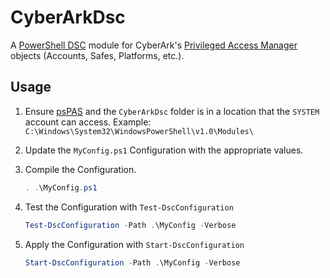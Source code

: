 # CyberArkDsc

A [PowerShell DSC](https://docs.microsoft.com/en-us/powershell/dsc/overview?view=dsc-1.1) module for CyberArk's [Privileged Access Manager](https://www.cyberark.com/products/privileged-access-manager/) objects (Accounts, Safes, Platforms, etc.).

## Usage

1. Ensure [psPAS](https://github.com/pspete/psPAS) and the `CyberArkDsc` folder is in a location that the `SYSTEM` account can access. Example: `C:\Windows\System32\WindowsPowerShell\v1.0\Modules\`

1. Update the `MyConfig.ps1` Configuration with the appropriate values.

1. Compile the Configuration.

   ```powershell
   . .\MyConfig.ps1
   ```

1. Test the Configuration with `Test-DscConfiguration`

   ```powershell
   Test-DscConfiguration -Path .\MyConfig -Verbose
   ```

1. Apply the Configuration with `Start-DscConfiguration`

   ```powershell
   Start-DscConfiguration -Path .\MyConfig -Verbose
   ```
